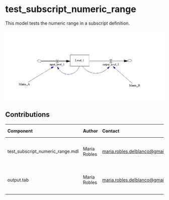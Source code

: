 test_subscript_numeric_range
============

This model tests the numeric range in a subscript definition.

![Subscript mapping simple Vensim screenshot](SubscriptNumericRange.jpg)


Contributions
-------------

| Component                         | Author          | Contact                    | Date    | Software Version        |
|:--------------------------------- |:--------------- |:-------------------------- |:------- |:----------------------- |
| test_subscript_numeric_range.mdl | María Robles    | maria.robles.delblanco@gmail.com | 10/3/21  | Vensim DSS 8.0.9 for Windows (x64) |
| output.tab              | María Robles    | maria.robles.delblanco@gmail.com | 10/3/21  | Vensim DSS 8.0.9 for Windows (x64) |
